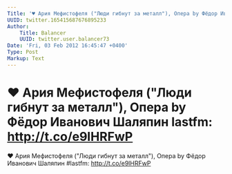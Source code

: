 ```yaml
---
Title: '♥ Ария Мефистофеля ("Люди гибнут за металл"), Опера by Фёдор Иванович Шаляпин lastfm: http://t.co/e9lHRFwP'
UUID: twitter.165415687676895233
Author:
    Title: Balancer
    UUID: twitter.user.balancer73
Date: 'Fri, 03 Feb 2012 16:45:47 +0400'
Type: Post
Markup: Text
---
```


# ♥ Ария Мефистофеля ("Люди гибнут за металл"), Опера by Фёдор Иванович Шаляпин lastfm: http://t.co/e9lHRFwP

♥ Ария Мефистофеля ("Люди гибнут за металл"), Опера by Фёдор
Иванович Шаляпин #lastfm: http://t.co/e9lHRFwP